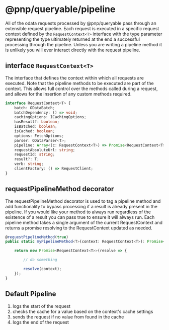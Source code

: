 # @pnp/queryable/pipeline

All of the odata requests processed by @pnp/queryable pass through an extensible request pipeline. Each request is executed in a specific request context defined by the `RequestContext<T>` interface with the type parameter representing the type ultimately returned at the end a successful processing through the pipeline. Unless you are writing a pipeline method it is unlikely you will ever interact directly with the request pipeline.

## interface `RequestContext<T>`

The interface that defines the context within which all requests are executed. Note that the pipeline methods to be executed are part of the context. This allows full control over the methods called during a request, and allows for the insertion of any custom methods required.

```TypeScript
interface RequestContext<T> {
    batch: ODataBatch;
    batchDependency: () => void;
    cachingOptions: ICachingOptions;
    hasResult?: boolean;
    isBatched: boolean;
    isCached: boolean;
    options: FetchOptions;
    parser: ODataParser<T>;
    pipeline: Array<(c: RequestContext<T>) => Promise<RequestContext<T>>>;
    requestAbsoluteUrl: string;
    requestId: string;
    result?: T;
    verb: string;
    clientFactory: () => RequestClient;
}
```

## requestPipelineMethod decorator

The requestPipelineMethod decorator is used to tag a pipeline method and add functionality to bypass processing if a result is already present in the pipeline. If you would like your method to always run regardless of the existence of a result you can pass true to ensure it will always run. Each pipeline method takes a single argument of the current RequestContext and returns a promise resolving to the RequestContext updated as needed.

```TypeScript
@requestPipelineMethod(true)
public static myPipelineMethod<T>(context: RequestContext<T>): Promise<RequestContext<T>> {

    return new Promise<RequestContext<T>>(resolve => {

        // do something

        resolve(context);
    });
}
```

## Default Pipeline

1. logs the start of the request
2. checks the cache for a value based on the context's cache settings
3. sends the request if no value from found in the cache
4. logs the end of the request
